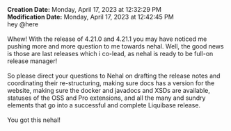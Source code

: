 <div><b>Creation Date:</b> Monday, April 17, 2023 at 12:32:29 PM<br></div>
<div><b>Modification Date:</b> Monday, April 17, 2023 at 12:42:45 PM<br></div>
<div>hey @here</div>
<div><br></div>
<div>Whew! With the release of 4.21.0 and 4.21.1 you may have noticed me pushing more and more question to me towards nehal. Well, the good news is those are last releases which i co-lead, as nehal is ready to be full-on release manager!</div>
<div><br></div>
<div>So please direct your questions to Nehal on drafting the release notes and coordinating their re-structuring, making sure docs has a version for the website, making sure the docker and javadocs and XSDs are available, statuses of the OSS and Pro extensions, and all the many and sundry elements that go into a successful and complete Liquibase release.</div>
<div><br></div>
<div>You got this nehal!</div>

